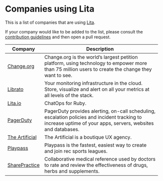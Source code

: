 # Companies using Lita

This is a list of companies that are using [Lita](https://www.lita.io/).

If your company would like to be added to the list, please consult the [contribution guidelines](https://github.com/litaio/companies/blob/master/CONTRIBUTING.md) and then open a pull request.

Company | Description
------- | -----------
[Change.org](https://www.change.org/) | Change.org is the world’s largest petition platform, using technology to empower more than 75 million users to create the change they want to see.
[Librato](https://www.librato.com/) | Your monitoring infrastructure in the cloud. Store, visualize and alert on all your metrics at all levels of the stack.
[Lita.io](https://www.lita.io/) | ChatOps for Ruby.
[PagerDuty](http://www.pagerduty.com/) | PagerDuty provides alerting, on-call scheduling, escalation policies and incident tracking to increase uptime of your apps, servers, websites and databases.
[The Artificial](http://theartificial.nl/) | The Artificial is a boutique UX agency.
[Playpass](https://www.playpass.com/) | Playpass is the fastest, easiest way to create and join rec sports leagues.
[SharePractice](https://sharepractice.com//) |  Collaborative medical reference used by doctors to rate and review the effectiveness of drugs, herbs and supplements.
